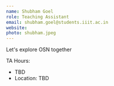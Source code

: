 ```yaml
---
name: Shubham Goel
role: Teaching Assistant
email: shubham.goel@students.iiit.ac.in
website:
photo: shubham.jpeg
---
```


Let's explore OSN together

TA Hours: 
- TBD
- Location: TBD 
